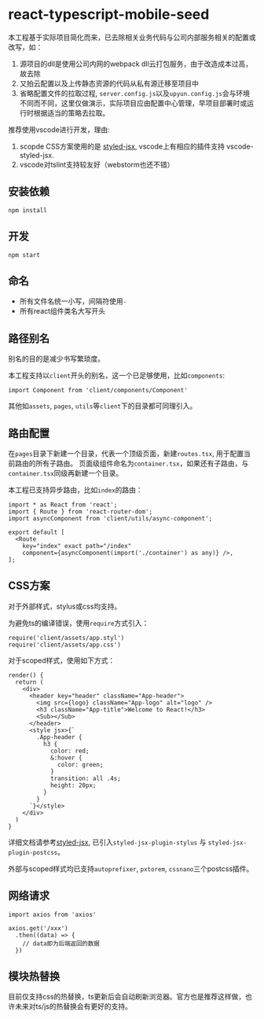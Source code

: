 # react-typescript-mobile-seed

本工程基于实际项目简化而来，已去除相关业务代码与公司内部服务相关的配置或改写，如：
1. 源项目的dll是使用公司内网的webpack dll云打包服务，由于改造成本过高，故去除
2. 又拍云配置以及上传静态资源的代码从私有源迁移至项目中
3. 省略配置文件的拉取过程, `server.config.js`以及`upyun.config.js`会与环境不同而不同，这里仅做演示，实际项目应由配置中心管理，早项目部署时或运行时根据适当的策略去拉取。


 推荐使用vscode进行开发，理由:
 1. scopde CSS方案使用的是 [styled-jsx](https://github.com/zeit/styled-jsx), vscode上有相应的插件支持 vscode-styled-jsx.
 2. vscode对tslint支持较友好（webstorm也还不错）

## 安装依赖
```
npm install
```

## 开发
```
npm start
```

## 命名
* 所有文件名统一小写，间隔符使用`-`
* 所有react组件类名大写开头

## 路径别名
别名的目的是减少书写繁琐度。

本工程支持以`client`开头的别名，这一个已足够使用，比如`components`:
```tsx
import Component from 'client/components/Component'
```
其他如`assets`, `pages`, `utils`等`client`下的目录都可同理引入。

## 路由配置
在`pages`目录下新建一个目录，代表一个顶级页面，新建`routes.tsx`, 用于配置当前路由的所有子路由。
页面级组件命名为`container.tsx`，如果还有子路由，与`container.tsx`同级再新建一个目录。

本工程已支持异步路由，比如`index`的路由：
```tsx
import * as React from 'react';
import { Route } from 'react-router-dom';
import asyncComponent from 'client/utils/async-component';

export default [
  <Route
    key="index" exact path="/index"
    component={asyncComponent(import('./container') as any)} />,
];
```

## CSS方案
对于外部样式，stylus或css均支持。

为避免ts的编译错误，使用`require`方式引入：
```tsx
require('client/assets/app.styl')
require('client/assets/app.css')
```

对于scoped样式，使用如下方式：
```tsx
render() {
  return (
    <div>
      <header key="header" className="App-header">
        <img src={logo} className="App-logo" alt="logo" />
        <h3 className="App-title">Welcome to React!</h3>
        <Sub></Sub>
      </header>
      <style jsx>{`
        .App-header {
          h3 {
            color: red;
            &:hover {
              color: green;
            }
            transition: all .4s;
            height: 20px;
          }
        }
      `}</style>
    </div>
  )
}
```
详细文档请参考[styled-jsx](https://github.com/zeit/styled-jsx), 已引入`styled-jsx-plugin-stylus` 与 `styled-jsx-plugin-postcss`。

外部与scoped样式均已支持`autoprefixer`, `pxtorem`, `cssnano`三个postcss插件。

## 网络请求
```tsx
import axios from 'axios'

axios.get('/xxx')
  .then((data) => {
    // data即为后端返回的数据
  })
```

## 模块热替换
目前仅支持css的热替换，ts更新后会自动刷新浏览器。官方也是推荐这样做，也许未来对ts/js的热替换会有更好的支持。
